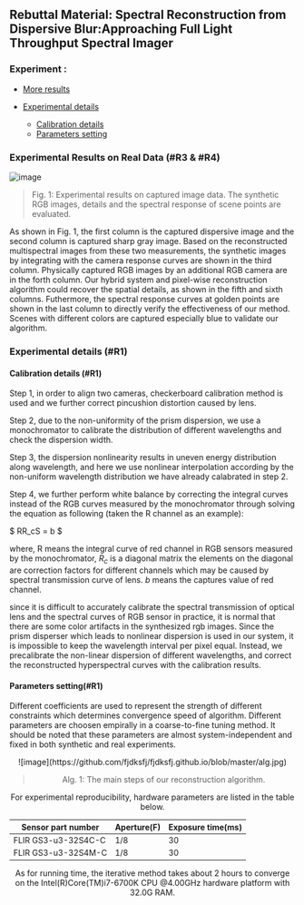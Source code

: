 ## Rebuttal Material: Spectral Reconstruction from Dispersive Blur:Approaching Full Light Throughput Spectral Imager

### Experiment :

* [More results](#res)
* [Experimental details](#para)
   
    * [Calibration details](#calib)
    * [Parameters setting](#parameters)


### <span id="res">Experimental Results on Real Data (#R3 & #R4)</span>

![image](https://github.com/fjdksfj/fjdksfj.github.io/blob/master/more_res.png)

> Fig. 1: Experimental results on captured image data. The synthetic RGB images, details and the spectral response of scene points are evaluated.

As shown in Fig. 1, the first column is the  captured dispersive image and the second column is captured sharp gray image. Based on the reconstructed multispectral images from these two measurements, the synthetic images by integrating with the camera response curves are shown in the third column. Physically captured RGB images by an additional RGB camera are in the forth column. Our hybrid system and pixel-wise reconstruction algorithm could recover the spatial details, as shown in the fifth and sixth columns. Futhermore, the spectral response curves  at golden points are shown in the last column to directly verify the effectiveness of our method. 
Scenes with different colors are captured especially blue to validate our algorithm.

### <span id="para">Experimental details (#R1)</span>
#### <span id="calib">Calibration details (#R1)</span>

Step 1, in order to align two cameras, checkerboard calibration method is used and we further correct pincushion distortion caused by lens. 

Step 2, due to the non-uniformity of the prism dispersion, we use a monochromator to calibrate the distribution of different wavelengths and check the dispersion width.

Step 3, the dispersion nonlinearity results in uneven energy distribution along wavelength, and here we use nonlinear interpolation according by the non-uniform wavelength distribution we have already calabrated in step 2.

Step 4, we further perform white balance by correcting the integral curves instead of the RGB curves measured by the monochromator through solving the equation as following (taken the R channel as an example):

$ RR_cS = b $

where, R means the integral curve of red channel in RGB sensors measured by the monochromator, $R_c$ is a diagonal matrix the elements on the diagonal are correction factors for different channels which may be caused by spectral transmission curve of lens. $b$ means the captures value of red channel. 

since it is difficult to accurately calibrate the spectral transmission of optical lens and the spectral curves of RGB sensor in practice, it is normal that there are some color artifacts in the synthesized rgb images.
Since the prism disperser which leads to nonlinear dispersion is used in our system, it is impossible to keep the wavelength interval
per pixel equal. Instead, we precalibrate the non-linear dispersion of different wavelengths, and correct the reconstructed hyperspectral curves with the calibration results.  

#### <span id="parameters">Parameters setting(#R1)</span>

Different coefficients are used to represent the strength of different constraints which determines convergence speed of algorithm.
Different parameters are choosen empirally in a coarse-to-fine tuning method.
It should be noted that these parameters are almost system-independent and fixed in both synthetic and real experiments. 

 
<div align=center>![image](https://github.com/fjdksfj/fjdksfj.github.io/blob/master/alg.jpg)

> Alg. 1: The main steps of our reconstruction algorithm.



For experimental reproducibility, hardware parameters are listed in the table below.

|  Sensor part number    | Aperture(F) |Exposure time(ms)|
| -------------------    | -------| ------------|
| FLIR GS3-u3-32S4C-C    |    1/8 | 30        |
| FLIR GS3-u3-32S4M-C    |    1/8 | 30        |


As for running time, the iterative method takes about 2 hours to converge on the Intel(R)Core(TM)i7-6700K CPU @4.00GHz hardware platform with 32.0G RAM.
